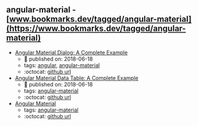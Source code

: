 angular-material - [www.bookmarks.dev/tagged/angular-material](https://www.bookmarks.dev/tagged/angular-material)
---
* [Angular Material Dialog: A Complete Example](https://blog.angular-university.io/angular-material-dialog/)
    * :calendar: published on: 2018-06-18
    * tags: [angular](../tags/angular.md), [angular-material](../tags/angular-material.md)
    * :octocat: [github url](https://github.com/angular-university/angular-material-course)
* [Angular Material Data Table: A Complete Example](https://blog.angular-university.io/angular-material-data-table/)
    * :calendar: published on: 2018-06-18
    * tags: [angular-material](../tags/angular-material.md)
    * :octocat: [github url](https://github.com/angular-university/angular-material-course/tree/2-data-table-finished)
* [Angular Material](https://material.angular.io/)
    * tags: [angular-material](../tags/angular-material.md)
    * :octocat: [github url](https://github.com/angular/material2)
